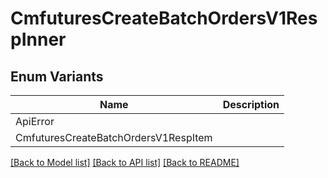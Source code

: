 # CmfuturesCreateBatchOrdersV1RespInner

## Enum Variants

| Name | Description |
|---- | -----|
| ApiError |  |
| CmfuturesCreateBatchOrdersV1RespItem |  |

[[Back to Model list]](../README.md#documentation-for-models) [[Back to API list]](../README.md#documentation-for-api-endpoints) [[Back to README]](../README.md)


